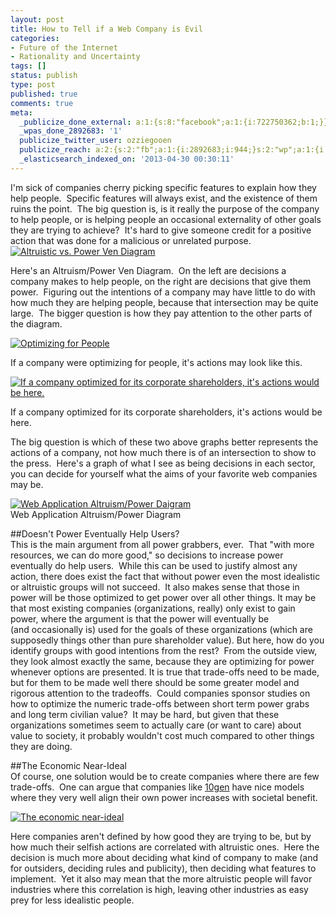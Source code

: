 ```yaml
---
layout: post
title: How to Tell if a Web Company is Evil
categories:
- Future of the Internet
- Rationality and Uncertainty
tags: []
status: publish
type: post
published: true
comments: true
meta:
  _publicize_done_external: a:1:{s:8:"facebook";a:1:{i:722750362;b:1;}}
  _wpas_done_2892683: '1'
  publicize_twitter_user: ozziegooen
  publicize_reach: a:2:{s:2:"fb";a:1:{i:2892683;i:944;}s:2:"wp";a:1:{i:0;i:3;}}
  _elasticsearch_indexed_on: '2013-04-30 00:30:11'
---
```

I'm sick of companies cherry picking specific features to explain how they help people.  Specific features will always exist, and the existence of them ruins the point.  The big question is, is it really the purpose of the company to help people, or is helping people an occasional externality of other goals they are trying to achieve?  It's hard to give someone credit for a positive action that was done for a malicious or unrelated purpose.  
[ ![Altruistic vs. Power Ven Diagram](http://bowlabs.files.wordpress.com/2013/04/basic.png?w=590 "Altruistic vs. Power Ven Diagram") ](http://bowlabs.files.wordpress.com/2013/04/basic.png)

Here's an Altruism/Power Ven Diagram.  On the left are decisions a company makes to help people, on the right are decisions that give them power.  Figuring out the intentions of a company may have little to do with how much they are helping people, because that intersection may be quite large.  The bigger question is how they pay attention to the other parts of the diagram.

[ ![Optimizing for People](http://bowlabs.files.wordpress.com/2013/04/people.png?w=300) ](http://bowlabs.files.wordpress.com/2013/04/people.png)  

If a company were optimizing for people, it's actions may look like this.  

[ ![If a company optimized for its corporate shareholders, it's actions would be here.](http://bowlabs.files.wordpress.com/2013/04/shareholders.png?w=300) ](http://bowlabs.files.wordpress.com/2013/04/shareholders.png)  

If a company optimized for its corporate shareholders, it's actions would be here.  

The big question is which of these two above graphs better represents the actions of a company, not how much there is of an intersection to show to the press.  Here's a graph of what I see as being decisions in each sector, you can decide for yourself what the aims of your favorite web companies may be.  

[ ![Web Application Altruism/Power Daigram](http://bowlabs.files.wordpress.com/2013/04/web-applications.png?w=300) ](http://bowlabs.files.wordpress.com/2013/04/web-applications.png)  
Web Application Altruism/Power Diagram

##Doesn't Power Eventually Help Users?  
This is the main argument from all power grabbers, ever.  That "with more resources, we can do more good," so decisions to increase power eventually do help users.  While this can be used to justify almost any action, there does exist the fact that without power even the most idealistic or altruistic groups will not succeed.  It also makes sense that those in power will be those optimized to get power over all other things. It may be that most existing companies (organizations, really) only exist to gain power, where the argument is that the power will eventually be (and occasionally is) used for the goals of these organizations (which are supposedly things other than pure shareholder value). But here, how do you identify groups with good intentions from the rest?  From the outside view, they look almost exactly the same, because they are optimizing for power whenever options are presented. It is true that trade-offs need to be made, but for them to be made well there should be some greater model and rigorous attention to the tradeoffs.  Could companies sponsor studies on how to optimize the numeric trade-offs between short term power grabs and long term civilian value?  It may be hard, but given that these organizations sometimes seem to actually care (or want to care) about value to society, it probably wouldn't cost much compared to other things they are doing. 

##The Economic Near-Ideal  
Of course, one solution would be to create companies where there are few trade-offs.  One can argue that companies like [10gen](https://www.10gen.com/) have nice models where they very well align their own power increases with societal benefit.  

[ ![The economic near-ideal](http://bowlabs.files.wordpress.com/2013/04/ideal.png?w=300) ](http://bowlabs.files.wordpress.com/2013/04/ideal.png)  

Here companies aren't defined by how good they are trying to be, but by how much their selfish actions are correlated with altruistic ones.  Here the decision is much more about deciding what kind of company to make (and for outsiders, deciding rules and publicity), then deciding what features to implement.  Yet it also may mean that the more altruistic people will favor industries where this correlation is high, leaving other industries as easy prey for less idealistic people.
